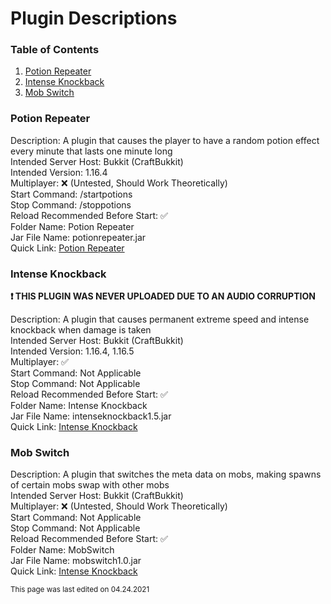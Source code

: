 # Plugin Descriptions

### Table of Contents

1. [Potion Repeater](#potion-repeater)
2. [Intense Knockback](#intense-knockback)
3. [Mob Switch](#mob-switch)

### Potion Repeater

Description: A plugin that causes the player to have a random potion effect every minute that lasts one minute long <br>
Intended Server Host: Bukkit (CraftBukkit) <br>
Intended Version: 1.16.4 <br>
Multiplayer: :x: (Untested, Should Work Theoretically) <br>
Start Command: /startpotions <br>
Stop Command: /stoppotions <br>
Reload Recommended Before Start: :white_check_mark: <br>
Folder Name: Potion Repeater <br>
Jar File Name: potionrepeater.jar <br>
Quick Link: [Potion Repeater](https://github.com/RandomKiddo/youtubeplugins/tree/main/Plugins/Potion%20Repeater)

### Intense Knockback

**:exclamation: THIS PLUGIN WAS NEVER UPLOADED DUE TO AN AUDIO CORRUPTION**

Description: A plugin that causes permanent extreme speed and intense knockback when damage is taken <br>
Intended Server Host: Bukkit (CraftBukkit) <br>
Intended Version: 1.16.4, 1.16.5 <br>
Multiplayer: ✅ <br>
Start Command: Not Applicable <br>
Stop Command: Not Applicable <br>
Reload Recommended Before Start: :white_check_mark: <br>
Folder Name: Intense Knockback <br>
Jar File Name: intenseknockback1.5.jar <br>
Quick Link: [Intense Knockback](https://github.com/RandomKiddo/youtubeplugins/tree/main/Plugins/Intense%20Knockback)

### Mob Switch

Description: A plugin that switches the meta data on mobs, making spawns of certain mobs swap with other mobs <br>
Intended Server Host: Bukkit (CraftBukkit) <br>
Multiplayer: :x: (Untested, Should Work Theoretically) <br>
Start Command: Not Applicable <br>
Stop Command: Not Applicable <br>
Reload Recommended Before Start: :white_check_mark: <br>
Folder Name: MobSwitch <br>
Jar File Name: mobswitch1.0.jar <br>
Quick Link: [Intense Knockback](https://github.com/RandomKiddo/youtubeplugins/tree/main/Plugins/Mob%Switch)

<sub>This page was last edited on 04.24.2021</sub>
